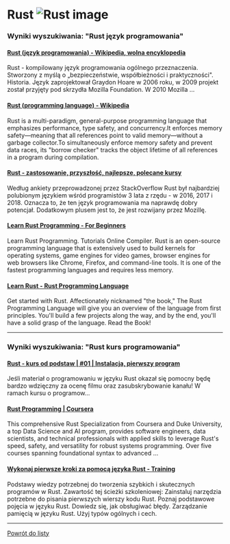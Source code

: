 # Rust ![Rust image](https://www.tiobe.com/wp-content/themes/tiobe/tiobe-index/images/Rust.png)

### Wyniki wyszukiwania: "Rust język programowania" 

#### [Rust (język programowania) - Wikipedia, wolna encyklopedia](https://pl.wikipedia.org/wiki/Rust_(język_programowania)) 

 Rust - kompilowany język programowania ogólnego przeznaczenia. Stworzony z myślą o „bezpieczeństwie, współbieżności i praktyczności". Historia. Język zaprojektował Graydon Hoare w 2006 roku, w 2009 projekt został przyjęty pod skrzydła Mozilla Foundation. W 2010 Mozilla ...


#### [Rust (programming language) - Wikipedia](https://en.wikipedia.org/wiki/Rust_(programming_language)) 

 Rust is a multi-paradigm, general-purpose programming language that emphasizes performance, type safety, and concurrency.It enforces memory safety—meaning that all references point to valid memory—without a garbage collector.To simultaneously enforce memory safety and prevent data races, its "borrow checker" tracks the object lifetime of all references in a program during compilation.


#### [Rust - zastosowanie, przyszłość, najlepsze, polecane kursy](https://jaki-jezyk-programowania.pl/technologie/rust/) 

 Według ankiety przeprowadzonej przez StackOverflow Rust był najbardziej polubionym językiem wśród programistów 3 lata z rzędu - w 2016, 2017 i 2018. Oznacza to, że ten język programowania ma naprawdę dobry potencjał. Dodatkowym plusem jest to, że jest rozwijany przez Mozillę.


#### [Learn Rust Programming - For Beginners](https://www.programiz.com/rust) 

 Learn Rust Programming. Tutorials Online Compiler. Rust is an open-source programming language that is extensively used to build kernels for operating systems, game engines for video games, browser engines for web browsers like Chrome, Firefox, and command-line tools. It is one of the fastest programming languages and requires less memory.


#### [Learn Rust - Rust Programming Language](https://www.rust-lang.org/learn) 

 Get started with Rust. Affectionately nicknamed "the book," The Rust Programming Language will give you an overview of the language from first principles. You'll build a few projects along the way, and by the end, you'll have a solid grasp of the language. Read the Book!




---

### Wyniki wyszukiwania: "Rust kurs programowania" 

#### [Rust - kurs od podstaw | #01 | Instalacja, pierwszy program](https://www.youtube.com/watch?v=Mam6MOZzIE0) 

 Jeśli materiał o programowaniu w języku Rust okazał się pomocny będę bardzo wdzięczny za ocenę filmu oraz zasubskrybowanie kanału! W ramach kursu o programow...


#### [Rust Programming | Coursera](https://www.coursera.org/specializations/rust-programming) 

 This comprehensive Rust Specialization from Coursera and Duke University, a top Data Science and AI program, provides software engineers, data scientists, and technical professionals with applied skills to leverage Rust's speed, safety, and versatility for robust systems programming. Over five courses spanning foundational syntax to advanced ...


#### [Wykonaj pierwsze kroki za pomocą języka Rust - Training](https://learn.microsoft.com/pl-pl/training/paths/rust-first-steps/) 

 Podstawy wiedzy potrzebnej do tworzenia szybkich i skutecznych programów w Rust. Zawartość tej ścieżki szkoleniowej: Zainstaluj narzędzia potrzebne do pisania pierwszych wierszy kodu Rust. Poznaj podstawowe pojęcia w języku Rust. Dowiedz się, jak obsługiwać błędy. Zarządzanie pamięcią w języku Rust. Użyj typów ogólnych i cech.




---

 [Powrót do listy](/home/mhz/Dokumenty/studia/sem4/awww/lab1/website/top20.md)